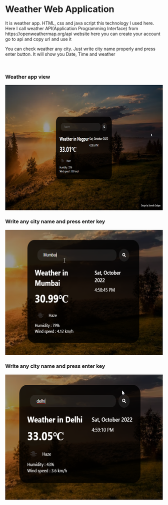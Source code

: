 <h1>Weather Web Application</h1>
<p>It is weather app. HTML, css and java script this technology I used here. Here I call weather API(Application Programming Interface) from https://openweathermap.org/api website here you can create your account go to api and copy url and use it</p>
<p>You can check weather any city. Just write city name properly and press enter button. It will show you Date, Time and weather</p>
<br>
<h3>Weather app view</h3>
<img src="./project-images/weather1.png" height="400px"/>

<h3>Write any city name and press enter key</h3>
<img src="./project-images/weather2.png" height="400px"/>

<h3>Write any city name and press enter key</h3>
<img src="./project-images/wether3.png" height="400px"/>
